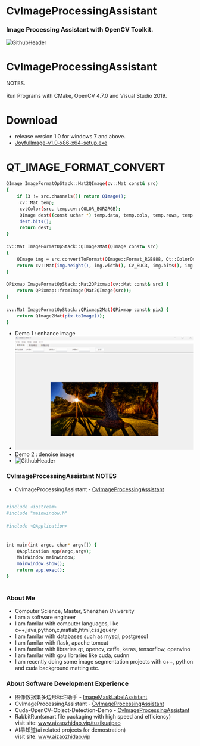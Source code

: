 # CvImageProcessingAssistant
### Image Processing Assistant with OpenCV Toolkit.

![GithubHeader](https://user-images.githubusercontent.com/37477845/92315782-e1255d80-f025-11ea-80e0-e62fc08c7a1e.gif)
# CvImageProcessingAssistant
NOTES. <br><br>
Run Programs with CMake, OpenCV 4.7.0 and Visual Studio 2019. 

# Download 
- release version 1.0 for windows 7 and above.
- [JoyfulImage-v1.0-x86-x64-setup.exe](https://github.com/Think-Big-Do-Small/CvImageProcessingAssistant/releases/download/v1.0/JoyfulImage-v1.0-x86-x64-setup.exe)
  
# QT_IMAGE_FORMAT_CONVERT
```bash 
QImage ImageFormatOpStack::Mat2QImage(cv::Mat const& src)
{
    if (3 != src.channels()) return QImage();
     cv::Mat temp; 
     cvtColor(src, temp,cv::COLOR_BGR2RGB); 
     QImage dest((const uchar *) temp.data, temp.cols, temp.rows, temp.step, QImage::Format_RGB888);
     dest.bits(); 
     return dest;
}

cv::Mat ImageFormatOpStack::QImage2Mat(QImage const& src)
{
    QImage img = src.convertToFormat(QImage::Format_RGB888, Qt::ColorOnly).rgbSwapped();
    return cv::Mat(img.height(), img.width(), CV_8UC3, img.bits(), img.bytesPerLine()).clone();
}

QPixmap ImageFormatOpStack::Mat2QPixmap(cv::Mat const& src) {
    return QPixmap::fromImage(Mat2QImage(src));
}

cv::Mat ImageFormatOpStack::QPixmap2Mat(QPixmap const& pix) {
    return QImage2Mat(pix.toImage());
}
```


- Demo 1 : enhance image 
- ![GithubHeader](https://github.com/Think-Big-Do-Small/CvImageProcessingAssistant/blob/main/demos/test_demo.gif) <br>
- Demo 2 : denoise image 
- ![GithubHeader](https://github.com/Think-Big-Do-Small/CvImageProcessingAssistant/blob/main/demos/test_denoise_demo.gif)




### CvImageProcessingAssistant NOTES  
- CvImageProcessingAssistant - [CvImageProcessingAssistant](https://github.com/Think-Big-Do-Small/CvImageProcessingAssistant/blob/main/main.cpp)
```bash

#include <iostream>
#include "mainwindow.h"

#include <QApplication>


int main(int argc, char* argv[]) {
    QApplication app(argc,argv); 
    MainWindow mainwindow; 
    mainwindow.show(); 
    return app.exec();
}



```

### About Me 
- Computer Science, Master, Shenzhen University
- I am a software engineer 
- I am familar with computer languages, like c++,java,python,c,matlab,html,css,jquery
- I am familar with databases such as mysql, postgresql
- I am familar with flask, apache tomcat
- I am familar with libraries qt, opencv, caffe, keras, tensorflow, openvino
- I am familar with gpu libraries like cuda, cudnn
- I am recently doing some image segmentation projects with c++, python and cuda background matting etc. <br> 

### About Software Development Experience
- 图像数据集多边形标注助手 - [ImageMaskLabelAssistant](https://github.com/Think-Big-Do-Small/ImageMaskLabelAssistant)
- CvImageProcessingAssistant - [CvImageProcessingAssistant](https://github.com/Think-Big-Do-Small/CvImageProcessingAssistant) <br>
- Cuda-OpenCV-Object-Detection-Demo - [CvImageProcessingAssistant](https://github.com/Think-Big-Do-Small/Cuda-OpenCV-Object-Detection-Demo)<br> 
- RabbitRun(smart file packaging with high speed and efficiency)  <br> 
visit site: www.aizaozhidao.vip/tuzikuaipao 
- AI早知道(ai related projects for demostration) <br> 
visit site: www.aizaozhidao.vip 

